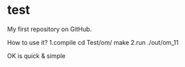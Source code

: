 # test
My first repository on GitHub.

How to use it?
1.compile
cd Test/om/
make
2.run
./out/om_11

OK is quick & simple
